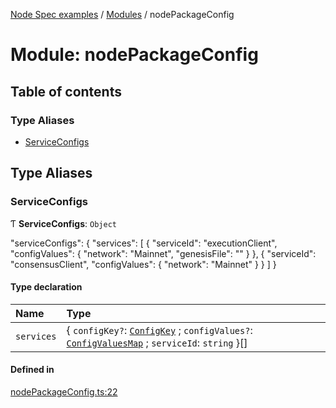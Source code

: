 [Node Spec examples](../index.md) / [Modules](../modules.md) / nodePackageConfig

# Module: nodePackageConfig

## Table of contents

### Type Aliases

- [ServiceConfigs](nodePackageConfig.md#serviceconfigs)

## Type Aliases

### ServiceConfigs

Ƭ **ServiceConfigs**: `Object`

"serviceConfigs": {
   "services": [
     {
       "serviceId": "executionClient",
       "configValues": {
         "network": "Mainnet",
         "genesisFile": ""
       }
     },
     {
       "serviceId": "consensusClient",
       "configValues": {
         "network": "Mainnet"
       }
     }
   ]
 }

#### Type declaration

| Name | Type |
| :------ | :------ |
| `services` | \{ `configKey?`: [`ConfigKey`](nodeConfig.md#configkey) ; `configValues?`: [`ConfigValuesMap`](nodeConfig.md#configvaluesmap) ; `serviceId`: `string`  }[] |

#### Defined in

[nodePackageConfig.ts:22](https://github.com/NiceNode/nice-node/blob/b73322de/src/common/nodePackageConfig.ts#L22)
